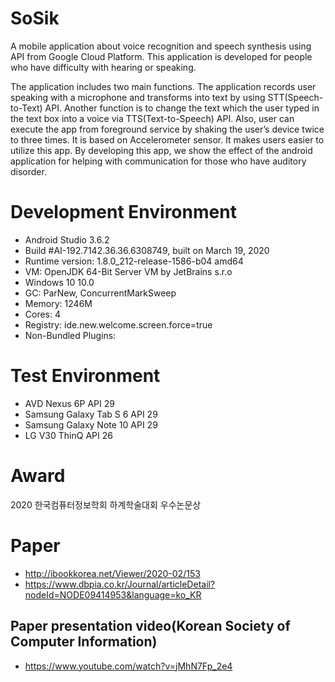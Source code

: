 # SoSik
A mobile application about voice recognition and speech synthesis using API from Google Cloud Platform. This application is developed for people who have difficulty with hearing or speaking. 

The application includes two main functions. The application records user speaking with a microphone and transforms into text by using STT(Speech-to-Text) API. Another function is to change the text which the user typed in the text box into a voice via TTS(Text-to-Speech) API. Also, user can execute the app from foreground service by shaking the user’s device twice to three times. It is based on Accelerometer sensor. It makes users easier to utilize this app. By developing this app, we show the effect of the android application for helping with communication for those who have auditory disorder.

# Development Environment 
- Android Studio 3.6.2
- Build #AI-192.7142.36.36.6308749, built on March 19, 2020
- Runtime version: 1.8.0_212-release-1586-b04 amd64
- VM: OpenJDK 64-Bit Server VM by JetBrains s.r.o
- Windows 10 10.0
- GC: ParNew, ConcurrentMarkSweep
- Memory: 1246M
- Cores: 4
- Registry: ide.new.welcome.screen.force=true
- Non-Bundled Plugins: 

# Test Environment
- AVD Nexus 6P API 29
- Samsung Galaxy Tab S 6 API 29 
- Samsung Galaxy Note 10 API 29
- LG V30 ThinQ API 26

# Award
2020 한국컴퓨터정보학회 하계학술대회 우수논문상

# Paper
- http://ibookkorea.net/Viewer/2020-02/153
- https://www.dbpia.co.kr/Journal/articleDetail?nodeId=NODE09414953&language=ko_KR
## Paper presentation video(Korean Society of Computer Information)
- https://www.youtube.com/watch?v=jMhN7Fp_2e4

